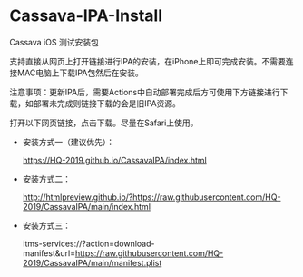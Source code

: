 # Cassava-IPA-Install

Cassava iOS 测试安装包

支持直接从网页上打开链接进行IPA的安装，在iPhone上即可完成安装。不需要连接MAC电脑上下载IPA包然后在安装。

注意事项：更新IPA后，需要Actions中自动部署完成后方可使用下方链接进行下载，如部署未完成则链接下载的会是旧IPA资源。

打开以下网页链接，点击下载。尽量在Safari上使用。

- 安装方式一（建议优先）：

  https://HQ-2019.github.io/CassavaIPA/index.html

- 安装方式二：

  http://htmlpreview.github.io/?https://raw.githubusercontent.com/HQ-2019/CassavaIPA/main/index.html

- 安装方式三：

  itms-services://?action=download-manifest&url=https://raw.githubusercontent.com/HQ-2019/CassavaIPA/main/manifest.plist

